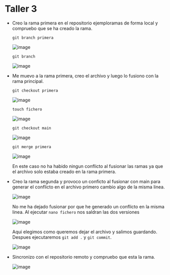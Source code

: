 # Taller 3
- Creo la rama primera en el repositorio ejemploramas de forma local y compruebo que se ha creado la rama.
  
  `git branch primera`
  
  ![image](https://github.com/ManuFdzDC/prueba_manuelfernandez/assets/144890528/ea6d273c-2457-415c-81d1-460e42373e4a)
 
  `git branch`
  
  ![image](https://github.com/ManuFdzDC/prueba_manuelfernandez/assets/144890528/33bb7c68-06df-4c9a-abc1-032065da3be1)

  
- Me muevo a la rama primera, creo el archivo y luego lo fusiono con la rama principal.

  `git checkout primera`
  
  ![image](https://github.com/ManuFdzDC/prueba_manuelfernandez/assets/144890528/7496666f-3411-43f1-aeac-17b2b21a7c9c)

  `touch fichero`
  
  ![image](https://github.com/ManuFdzDC/prueba_manuelfernandez/assets/144890528/1f0e5dc4-337a-47f3-a64a-72e1a7cad425)

  `git checkout main`

  ![image](https://github.com/ManuFdzDC/prueba_manuelfernandez/assets/144890528/bed28e78-bff0-4cdf-8ea9-e12fe8f17839)

  `git merge primera`

  ![image](https://github.com/ManuFdzDC/prueba_manuelfernandez/assets/144890528/9e0f94ee-5a1d-4031-a190-97b6f1d278d6)

  En este caso no ha habido ningun conflicto al fusionar las ramas ya que el archivo solo estaba creado en la rama primera.

- Creo la rama segunda y provoco un conficto al fusionar con main para generar el conflicto en el archivo primero cambio      algo de la misma linea.
  
  ![image](https://github.com/ManuFdzDC/prueba_manuelfernandez/assets/144890528/91a88573-6cc4-4cb3-9da5-0a3fd54f7331)

  No me ha dejado fusionar por que he generado un conflicto en la misma linea.
  Al ejecutar `nano fichero` nos saldran las dos versiones 
  
  ![image](https://github.com/ManuFdzDC/prueba_manuelfernandez/assets/144890528/10eb8ba2-10e5-4a6b-a304-fc858510ec1a)

  Aqui elegimos como queremos dejar el archivo y salimos guardando.
  Despues ejecutaremos `git add .` y `git commit`.
  
  ![image](https://github.com/ManuFdzDC/prueba_manuelfernandez/assets/144890528/7a554fbb-026f-4bed-a4ba-03cc853363a3)

- Sincronizo con el repositorio remoto y compruebo que esta la rama.

  ![image](https://github.com/ManuFdzDC/prueba_manuelfernandez/assets/144890528/d1ef81c5-b053-4088-bd45-4c17b01b5d5f)

  



  



